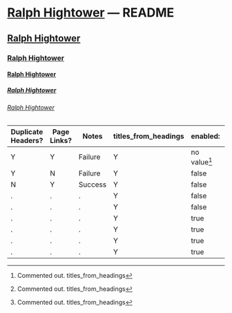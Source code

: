 # [Ralph Hightower](https://ralphhightower.github.io/) — README

## [Ralph Hightower](https://ralphhightower.github.io/)

### [Ralph Hightower](https://ralphhightower.github.io/)

#### [Ralph Hightower](https://ralphhightower.github.io/)

##### [Ralph Hightower](https://ralphhightower.github.io/)

###### [Ralph Hightower](https://ralphhightower.github.io/)

| Duplicate<br />Headers? | Page<br />Links? | Notes | titles_from_headings | enabled: | strip_title: | collections: |
|---|---|---|---|---|---|---|
| Y | Y  | Failure | Y | no value[^11] | no value[^11] | no value[^11] |
| Y | N  | Failure | Y | false | false | false |
| N | Y  | Success | Y | false | false | true  |
| . | . | .  | Y | false | true  | false |
| . | . | .  | Y | false | true  | true  |
| . | . | .  | Y | true  | false | false |
| . | . | .  | Y | true  | false | true  |
| . | . | .  | Y | true  | true  | false |
| . | . | .  | Y | true  | true  | true  |

[^11]: Commented out.
titles_from_headings 
